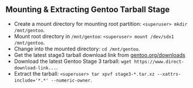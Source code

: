 ## Mounting & Extracting Gentoo Tarball Stage
- Create a mount directory for mounting root partition: `<superuser> mkdir /mnt/gentoo`.
- Mount root directory in `/mnt/gentoo`: `<superuser> mount /dev/sdx1 /mnt/gentoo`.
- Change into the mounted directory: `cd /mnt/gentoo`.
- Get the latest stage3 tarball download link from <a href=https://www.gentoo.org/downloads/>gentoo.org/downloads</a>
- Download the latest Gentoo Stage 3 tarball: `wget https://www.direct-download-link...`.
- Extract the tarball: `<superuser> tar xpvf stage3-*.tar.xz --xattrs-include='*.*' --numeric-owner`.
